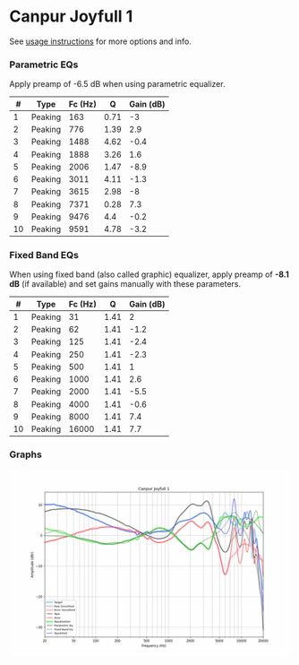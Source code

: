 # Canpur Joyfull 1
See [usage instructions](https://github.com/jaakkopasanen/AutoEq#usage) for more options and info.

### Parametric EQs
Apply preamp of -6.5 dB when using parametric equalizer.

|   # | Type    |   Fc (Hz) |    Q |   Gain (dB) |
|-----|---------|-----------|------|-------------|
|   1 | Peaking |       163 | 0.71 |        -3   |
|   2 | Peaking |       776 | 1.39 |         2.9 |
|   3 | Peaking |      1488 | 4.62 |        -0.4 |
|   4 | Peaking |      1888 | 3.26 |         1.6 |
|   5 | Peaking |      2006 | 1.47 |        -8.9 |
|   6 | Peaking |      3011 | 4.11 |        -1.3 |
|   7 | Peaking |      3615 | 2.98 |        -8   |
|   8 | Peaking |      7371 | 0.28 |         7.3 |
|   9 | Peaking |      9476 | 4.4  |        -0.2 |
|  10 | Peaking |      9591 | 4.78 |        -3.2 |

### Fixed Band EQs
When using fixed band (also called graphic) equalizer, apply preamp of **-8.1 dB** (if available) and set gains manually with these parameters.

|   # | Type    |   Fc (Hz) |    Q |   Gain (dB) |
|-----|---------|-----------|------|-------------|
|   1 | Peaking |        31 | 1.41 |         2   |
|   2 | Peaking |        62 | 1.41 |        -1.2 |
|   3 | Peaking |       125 | 1.41 |        -2.4 |
|   4 | Peaking |       250 | 1.41 |        -2.3 |
|   5 | Peaking |       500 | 1.41 |         1   |
|   6 | Peaking |      1000 | 1.41 |         2.6 |
|   7 | Peaking |      2000 | 1.41 |        -5.5 |
|   8 | Peaking |      4000 | 1.41 |        -0.6 |
|   9 | Peaking |      8000 | 1.41 |         7.4 |
|  10 | Peaking |     16000 | 1.41 |         7.7 |

### Graphs
![](./Canpur%20Joyfull%201.png)
